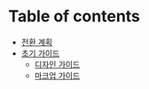 # Table of contents

* [전환 계획](README.md)
* [초기 가이드](guide-proto/README.md)
  * [디자인 가이드](guide-proto/design-guide-proto.md)
  * [마크업 가이드](guide-proto/markup-guide-proto.md)
